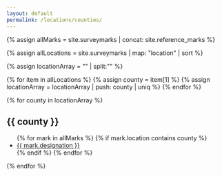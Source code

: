 ```yaml
---
layout: default
permalink: /locations/counties/
---
```


{% assign allMarks = site.surveymarks | concat: site.reference_marks %}

{% assign allLocations = site.surveymarks | map: "location" | sort %}

{% assign locationArray = "" | split:"" %}

{% for item in allLocations %}
  {% assign county = item[1] %}
  {% assign locationArray = locationArray | push: county | uniq %}
{% endfor %}

{% for county in locationArray %}
  <h2 id="{{ county | slugify }}">{{ county }}</h2>
  <ul>
  {% for mark in allMarks %}
    {% if mark.location contains county %}
    <li><a href="{{mark.url}}">{{ mark.designation }}</a></li>
    {% endif %}
  {% endfor %}
  </ul>
{% endfor %}
